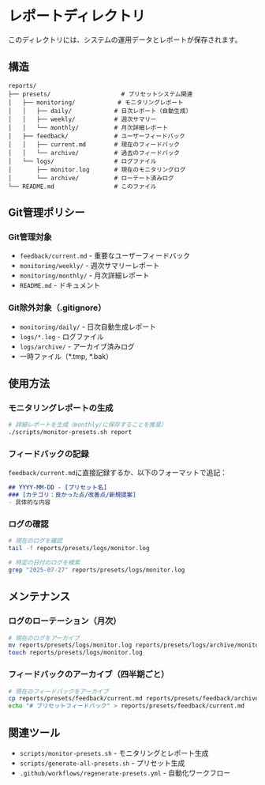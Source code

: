 # レポートディレクトリ

このディレクトリには、システムの運用データとレポートが保存されます。

## 構造

```
reports/
├── presets/                    # プリセットシステム関連
│   ├── monitoring/            # モニタリングレポート
│   │   ├── daily/            # 日次レポート（自動生成）
│   │   ├── weekly/           # 週次サマリー
│   │   └── monthly/          # 月次詳細レポート
│   ├── feedback/             # ユーザーフィードバック
│   │   ├── current.md        # 現在のフィードバック
│   │   └── archive/          # 過去のフィードバック
│   └── logs/                 # ログファイル
│       ├── monitor.log       # 現在のモニタリングログ
│       └── archive/          # ローテート済みログ
└── README.md                 # このファイル
```

## Git管理ポリシー

### Git管理対象
- `feedback/current.md` - 重要なユーザーフィードバック
- `monitoring/weekly/` - 週次サマリーレポート
- `monitoring/monthly/` - 月次詳細レポート
- `README.md` - ドキュメント

### Git除外対象（.gitignore）
- `monitoring/daily/` - 日次自動生成レポート
- `logs/*.log` - ログファイル
- `logs/archive/` - アーカイブ済みログ
- 一時ファイル（*.tmp, *.bak）

## 使用方法

### モニタリングレポートの生成
```bash
# 詳細レポートを生成（monthly/に保存することを推奨）
./scripts/monitor-presets.sh report
```

### フィードバックの記録
`feedback/current.md`に直接記録するか、以下のフォーマットで追記：

```markdown
## YYYY-MM-DD - [プリセット名]
### [カテゴリ：良かった点/改善点/新規提案]
- 具体的な内容
```

### ログの確認
```bash
# 現在のログを確認
tail -f reports/presets/logs/monitor.log

# 特定の日付のログを検索
grep "2025-07-27" reports/presets/logs/monitor.log
```

## メンテナンス

### ログのローテーション（月次）
```bash
# 現在のログをアーカイブ
mv reports/presets/logs/monitor.log reports/presets/logs/archive/monitor-$(date +%Y%m).log
touch reports/presets/logs/monitor.log
```

### フィードバックのアーカイブ（四半期ごと）
```bash
# 現在のフィードバックをアーカイブ
cp reports/presets/feedback/current.md reports/presets/feedback/archive/feedback-$(date +%Y-Q%q).md
echo "# プリセットフィードバック" > reports/presets/feedback/current.md
```

## 関連ツール

- `scripts/monitor-presets.sh` - モニタリングとレポート生成
- `scripts/generate-all-presets.sh` - プリセット生成
- `.github/workflows/regenerate-presets.yml` - 自動化ワークフロー